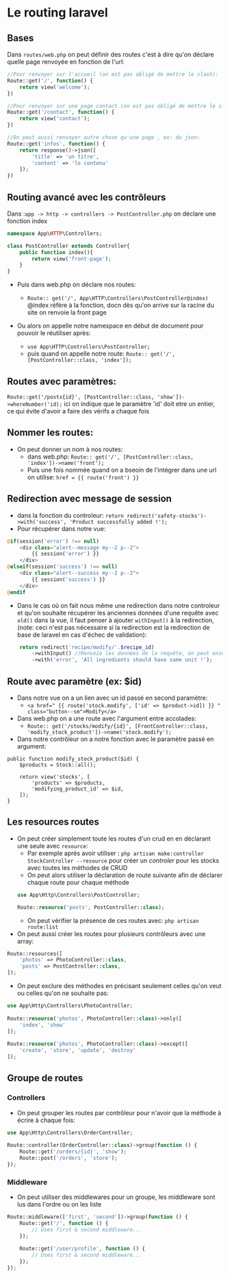 # Le routing laravel

## Bases
Dans ``routes/web.php`` on peut définir des routes c'est à dire qu'on déclare quelle page renvoyée en fonction de l'url:
```php
//Pour renvoyer sur l'accueil (on est pas obligé de mettre le slash):
Route::get('/', function() {
    return view('welcome');
})

//Pour renvoyer sur une page contact (on est pas obligé de mettre le slash):
Route::get('/contact', function() {
    return view('contact');
})

//On peut aussi renvoyer autre chose qu'une page , ex: du json:
Route::get('infos', function() {
    return response()->json([
        'title' => 'un titre',
        'content' => 'le contenu'
    ]);
})
```

## Routing avancé avec les contrôleurs
Dans :``app -> http -> controllers -> PostController.php`` on déclare une fonction index
```php
namespace App\HTTP\Controllers;

class PostController extends Controller{
    public function index(){
        return view('front-page');
    }
}
```

+ Puis dans web.php on déclare nos routes:
    - ``Route:: get('/', App\HTTP\Controllers\PostController@index)`` @index réfère à la fonction, docn dès qu'on arrive sur la racine du site on renvoie la front page

+ Ou alors on appelle notre namespace en début de document pour pouvoir le réutiliser après:
    - ``use App\HTTP\Controllers\PostController;``  
    - puis quand on appelle notre route: ``Route:: get('/', [PostController::class, 'index']);``

## Routes avec paramètres:
``Route::get('/posts{id}', [PostController::class, 'show'])->whereNumber('id);`` ici on indique que le paramètre 'id' doit etre un entier, ce qui évite d'avoir a faire des vérifs a chaque fois 

## Nommer les routes:
+ On peut donner un nom à nos routes:
    - dans web.php:
    ``Route:: get('/', [PostController::class, 'index'])->name('front');``
    - Puis une fois nommée quand on a bseoin de l'intégrer dans une url on utilise:
    ``href = {{ route('front') }}``

## Redirection avec message de session
+ dans la fonction du controleur: ``return redirect('safety-stocks')->with('success', 'Product successfully added !');``
+ Pour récupérer dans notre vue:
```php
@if(session('error') !== null)
    <div class="alert--message my--2 p--2">
        {{ session('error') }}
    </div>
@elseif(session('success') !== null)
    <div class="alert--success my--2 p--2">
        {{ session('success') }}
    </div>
@endif
```

+ Dans le cas où on fait nous même une redirection dans notre controleur et qu'on souhaite récupérer les anciennes données d'une requête avec ``old()`` dans la vue, il faut penser à ajouter ``withInput()`` à la redirection, (note: ceci n'est pas nécessaire si la redirection est la redirection de base de laravel en cas d'échec de validation):
```php
    return redirect('recipe/modify/'.$recipe_id)
        ->withInput() //Renvoie les données de la requête, on peut ensuite les récupérer avec old
        ->with('error', 'All ingredients should have same unit !');
```

## Route avec paramètre (ex: $id)
+ Dans notre vue on a un lien avec un id passé en second paramètre:
    - ``<a href=" {{ route('stock.modify', ['id' => $product->id]) }} " class="button--sm">Modify</a>``
+ Dans web.php on a une route avec l'argument entre accolades:
    - ``Route:: get('/stocks/modify/{id}', [FrontController::class, 'modify_stock_product'])->name('stock.modify');``
+ Dans notre contrôleur on a notre fonction avec le paramètre passé en argument:
``` 
public function modify_stock_product($id) {
    $products = Stock::all();

    return view('stocks', [
        'products' => $products,
        'modifying_product_id' => $id,
    ]);
}
```

## Les **resources routes**
+ On peut créer simplement toute les routes d'un crud en en déclarant une seule avec ``resource``:
    - Par exemple après avoir utiliser : ``php artisan make:controller StockController --resource`` pour créer un *controler* pour les stocks avec toutes les méthodes de CRUD
    - On peut alors utiliser la déclaration de route suivante afin de déclarer chaque route pour chaque méthode
    ```php
    use App\Http\Controllers\PostController;
    
    Route::resource('posts', PostController::class);
    ```
    - On peut vérifier la présence de ces routes avec: ``php artisan route:list``
+ On peut aussi créer les routes pour plusieurs contrôleurs avec une array:
```php
Route::resources([
    'photos' => PhotoController::class,
    'posts' => PostController::class,
]);
```
+ On peut exclure des méthodes en précisant seulement celles qu'on veut ou celles qu'on ne souhaite pas:
```php
use App\Http\Controllers\PhotoController;
 
Route::resource('photos', PhotoController::class)->only([
    'index', 'show'
]);
 
Route::resource('photos', PhotoController::class)->except([
    'create', 'store', 'update', 'destroy'
]);
```

## Groupe de routes
### Controllers
+ On peut grouper les routes par contrôleur pour n'avoir que la méthode à écrire à chaque fois:
```php
use App\Http\Controllers\OrderController;
 
Route::controller(OrderController::class)->group(function () {
    Route::get('/orders/{id}', 'show');
    Route::post('/orders', 'store');
});
```

### Middleware
+ On peut utiliser des middlewares pour un groupe, les middleware sont lus dans  l'ordre ou on les liste
```php
Route::middleware(['first', 'second'])->group(function () {
    Route::get('/', function () {
        // Uses first & second middleware...
    });
 
    Route::get('/user/profile', function () {
        // Uses first & second middleware...
    });
});
```